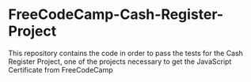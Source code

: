 # FreeCodeCamp-Cash-Register-Project
This repository contains the code in order to pass the tests for the Cash Register Project, one of the projects necessary to get the JavaScript Certificate from FreeCodeCamp

